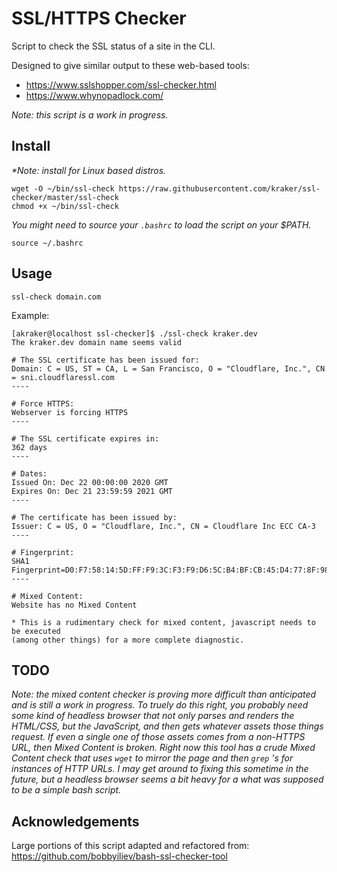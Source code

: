 # SSL/HTTPS Checker #

Script to check the SSL status of a site in the CLI.

Designed to give similar output to these web-based tools:
- https://www.sslshopper.com/ssl-checker.html
- https://www.whynopadlock.com/

_Note: this script is a work in progress._


## Install ##

_*Note: install for Linux based distros._

```
wget -O ~/bin/ssl-check https://raw.githubusercontent.com/kraker/ssl-checker/master/ssl-check
chmod +x ~/bin/ssl-check
```
_You might need to source your `.bashrc` to load the script on your $PATH._
```
source ~/.bashrc
```

## Usage ##
```
ssl-check domain.com
```

Example:
```
[akraker@localhost ssl-checker]$ ./ssl-check kraker.dev
The kraker.dev domain name seems valid

# The SSL certificate has been issued for:
Domain: C = US, ST = CA, L = San Francisco, O = "Cloudflare, Inc.", CN = sni.cloudflaressl.com
----

# Force HTTPS:
Webserver is forcing HTTPS
----

# The SSL certificate expires in:
362 days
----

# Dates:
Issued On: Dec 22 00:00:00 2020 GMT
Expires On: Dec 21 23:59:59 2021 GMT
----

# The certificate has been issued by:
Issuer: C = US, O = "Cloudflare, Inc.", CN = Cloudflare Inc ECC CA-3
----

# Fingerprint:
SHA1 Fingerprint=D0:F7:58:14:5D:FF:F9:3C:F3:F9:D6:5C:B4:BF:CB:45:D4:77:8F:98
----

# Mixed Content:
Website has no Mixed Content

* This is a rudimentary check for mixed content, javascript needs to be executed
(among other things) for a more complete diagnostic.
```

## TODO ##

_Note: the mixed content checker is proving more difficult than anticipated and is still a work in progress.  To truely do this right, you probably need some kind of headless browser that not only parses and renders the HTML/CSS, but the JavaScript, and then gets whatever assets those things request. If even a single one of those assets comes from a non-HTTPS URL, then Mixed Content is broken. Right now this tool has a crude Mixed Content check that uses `wget` to mirror the page and then `grep` 's for instances of HTTP URLs. I may get around to fixing this sometime in the future, but a headless browser seems a bit heavy for a what was supposed to be a simple bash script._

## Acknowledgements ##

Large portions of this script adapted and refactored from:
https://github.com/bobbyiliev/bash-ssl-checker-tool



